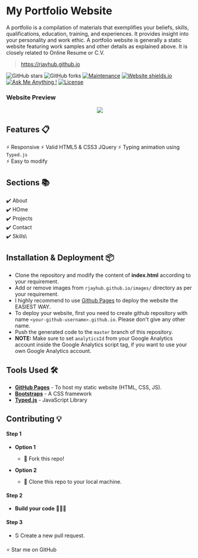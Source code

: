 # My Portfolio Website

A portfolio is a compilation of materials that exemplifies your beliefs, skills, qualifications, education, training, and experiences. It provides insight into your personality and work ethic. A portfolio website is generally a static website featuring work samples and other details as explained above. It is closely related to Online Resume or C.V.

> https://rjayhub.github.io

![GitHub stars](https://img.shields.io/github/stars/rjayhub/rjayhub.github.io) 
![GitHub forks](https://img.shields.io/github/forks/rjayhub/rjayhub.github.io)
[![Maintenance](https://img.shields.io/badge/maintained-yes-green.svg)](https://github.com/rjayhub/rjayhub.github.io/commits/master)
[![Website shields.io](https://img.shields.io/badge/website-up-yellow)](http://rjayhub.github.io/)
[![Ask Me Anything !](https://img.shields.io/badge/ask%20me-linkedin-1abc9c.svg)](https://www.linkedin.com/in/arjayquinlog/)
[![License](http://img.shields.io/:license-mit-blue.svg?style=flat-square)](http://badges.mit-license.org)


### Website Preview
<p align="center"> 
  <kbd>
    <a href="https://rjayhub.github.io" target="_blank"><img src="/preview.gif">
  </a>
  </kbd>
</p>

## Features 📋
⚡️ Responsive
⚡️ Valid HTML5 & CSS3 JQuery
⚡️ Typing animation using `Typed.js`\
⚡️ Easy to modify

## Sections 📚
✔️ About\
✔️ HOme\
✔️ Projects \
✔️ Contact \
✔️ Skills\

## Installation & Deployment 📦
- Clone the repository and modify the content of <b>index.html</b> according to your requirement.
- Add or remove images from `rjayhub.github.io/images/` directory as per your requirement.
- I highly recommend to use [Github Pages](https://create-react-app.dev/docs/deployment/#github-pages) to deploy the website the EASIEST WAY.
- To deploy your website, first you need to create github repository with name `<your-github-username>.github.io`. Please don't give any other name.
- Push the generated code to the `master` branch of this repository.
- <b>NOTE:</b> Make sure to set `analyticsId` from your Google Analytics account inside the Google Analytics script tag, if you want to use your own Google Analytics account.

## Tools Used 🛠️
* [<b>GitHub Pages</b>](https://create-react-app.dev/docs/deployment/#github-pages) - To host my static website (HTML, CSS, JS).
* [<b>Bootstraps</b>](https://bootstraps.com/) - A CSS framework 
* [<b>Typed.js</b>](https://mattboldt.com/demos/typed-js/) - JavaScript Library

## Contributing 💡
#### Step 1

- **Option 1**
    - 🍴 Fork this repo!

- **Option 2**
    - 👯 Clone this repo to your local machine.

#### Step 2

- **Build your code** 🔨🔨🔨

#### Step 3

- 🔃 Create a new pull request.


:star: Star me on GitHub
